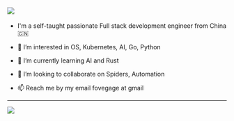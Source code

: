 
![](https://github-readme-stats.vercel.app/api?username=fovegage&show_icons=true&include_all_commits=true&theme=buefy&hide_border=true)
------
- I'm a self-taught passionate Full stack development engineer from China 🇨🇳

- 👀 I’m interested in OS, Kubernetes, AI, Go, Python

- 🌱 I’m currently learning AI and Rust

- 💞️ I’m looking to collaborate on Spiders, Automation 

- 📫 Reach me by my email fovegage at gmail

------
![](https://github-readme-stats.vercel.app/api/top-langs/?username=fovegage&layout=compact&theme=buefy&hide_border=true) 
